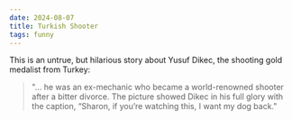 ```yaml
---
date: 2024-08-07
title: Turkish Shooter
tags: funny
---
```


This is an untrue, but hilarious story about Yusuf Dikec, the shooting gold medalist from Turkey:

> "... he was an ex-mechanic who became a world-renowned shooter after a bitter divorce. The picture showed Dikec in his full glory with the caption, “Sharon, if you’re watching this, I want my dog back."
